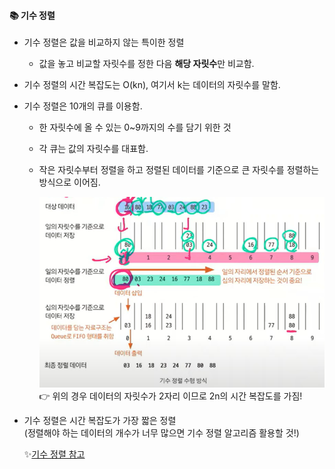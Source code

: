 #### 📚 기수 정렬
- 기수 정렬은 값을 비교하지 않는 특이한 정렬
  - 값을 놓고 비교할 자릿수를 정한 다음 **해당 자릿수**만 비교함.
- 기수 정렬의 시간 복잡도는 O(kn), 여기서 k는 데이터의 자릿수를 말함.
- 기수 정렬은 10개의 큐를 이용함.
  - 한 자릿수에 올 수 있는 0~9까지의 수를 담기 위한 것
  - 각 큐는 값의 자릿수를 대표함.
  - 작은 자릿수부터 정렬을 하고 정렬된 데이터를 기준으로 큰 자릿수를 정렬하는 방식으로 이어짐.
  
    ![](../img/radix.png)
    👉 위의 경우 데이터의 자릿수가 2자리 이므로 2n의 시간 복잡도를 가짐!
- 기수 정렬은 시간 복잡도가 가장 짧은 정렬  
(정렬해야 하는 데이터의 개수가 너무 많으면 기수 정렬 알고리즘 활용할 것!)

    ✨[기수 정렬 참고](https://wikidocs.net/233714)